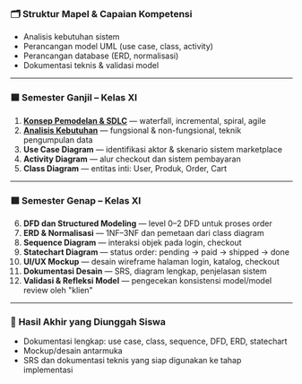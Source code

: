 ### 🗂️ **Struktur Mapel & Capaian Kompetensi**
* Analisis kebutuhan sistem
* Perancangan model UML (use case, class, activity)
* Perancangan database (ERD, normalisasi)
* Dokumentasi teknis & validasi model
---

### 🟦 **Semester Ganjil – Kelas XI**

1. [**Konsep Pemodelan & SDLC**](./materi/materi1.md) — waterfall, incremental, spiral, agile
2. [**Analisis Kebutuhan**](./materi/materi2.md) — fungsional & non-fungsional, teknik pengumpulan data
3. **Use Case Diagram** — identifikasi aktor & skenario sistem marketplace
4. **Activity Diagram** — alur checkout dan sistem pembayaran
5. **Class Diagram** — entitas inti: User, Produk, Order, Cart

---

### 🟩 **Semester Genap – Kelas XI**

6. **DFD dan Structured Modeling** — level 0–2 DFD untuk proses order
7. **ERD & Normalisasi** — 1NF–3NF dan pemetaan dari class diagram
8. **Sequence Diagram** — interaksi objek pada login, checkout
9. **Statechart Diagram** — status order: pending → paid → shipped → done
10. **UI/UX Mockup** — desain wireframe halaman login, katalog, checkout
11. **Dokumentasi Desain** — SRS, diagram lengkap, penjelasan sistem
12. **Validasi & Refleksi Model** — pengecekan konsistensi model/model review oleh "klien"

---

### 📌 **Hasil Akhir yang Diunggah Siswa**

* Dokumentasi lengkap: use case, class, sequence, DFD, ERD, statechart
* Mockup/desain antarmuka
* SRS dan dokumentasi teknis yang siap digunakan ke tahap implementasi
